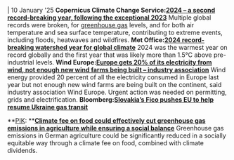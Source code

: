 | 10 January '25
**Copernicus Climate Change Service:**[**2024 – a second record-breaking year, following the exceptional 2023**](https://climate.copernicus.eu/global-climate-highlights-2024)
Multiple global records were broken, for [greenhouse gas](https://www.cleanenergywire.org/glossary/letter_g#greenhouse_gas) levels, and for both air temperature and sea surface temperature, contributing to extreme events, including floods, heatwaves and wildfires.
**Met Office:**[**2024 record-breaking watershed year for global climate**](https://www.metoffice.gov.uk/about-us/news-and-media/media-centre/weather-and-climate-news/2025/2024-record-breaking-watershed-year-for-global-climate)
2024 was the warmest year on record globally and the first year that was likely more than 1.5°C above pre-industrial levels.
**Wind Europe:**[**Europe gets 20% of its electricity from wind, not enough new wind farms being built – industry association**](https://windeurope.org/newsroom/press-releases/europe-gets-20-of-its-electricity-from-wind-but-not-enough-new-wind-farms-being-built-urgent-action-needed-on-permitting-grids-and-electrification/)
Wind energy provided 20 percent of all the electricity consumed in Europe last year but not enough new wind farms are being built on the continent, said industry association Wind Europe. Urgent action was needed on permitting, grids and electrification.
**Bloomberg:**[**Slovakia’s Fico pushes EU to help resume Ukraine gas transit**](https://www.bloomberg.com/news/articles/2025-01-09/slovakia-s-fico-pushes-eu-to-help-restart-ukraine-gas-transit)


**[PIK](https://www.cleanenergywire.org/experts/pik-potsdam-institute-climate-impact-research): **[**Climate fee on food could effectively cut greenhouse gas emissions in agriculture while ensuring a social balance**](https://www.pik-potsdam.de/en/news/latest-news/climate-fee-on-food-could-effectively-cut-greenhouse-gas-emissions-in-agriculture-while-ensuring-a-social-balance)
Greenhouse gas emissions in German agriculture could be significantly reduced in a socially equitable way through a climate fee on food, combined with climate dividends.